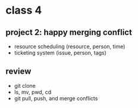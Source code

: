 # class 4

## project 2: happy merging conflict

* resource scheduling (resource, person, time)
* ticketing system (issue, person, tags)

## review

* git clone
* ls, mv, pwd, cd
* git pull, push, and merge conflicts